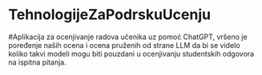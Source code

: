 # TehnologijeZaPodrskuUcenju
#Aplikacija za ocenjivanje radova učenika uz pomoć ChatGPT, vršeno je poređenje naših ocena i ocena pruženih od strane LLM da bi se videlo koliko takvi modeli mogu biti pouzdani u ocenjivanju studentskih odgovora na ispitna pitanja.
